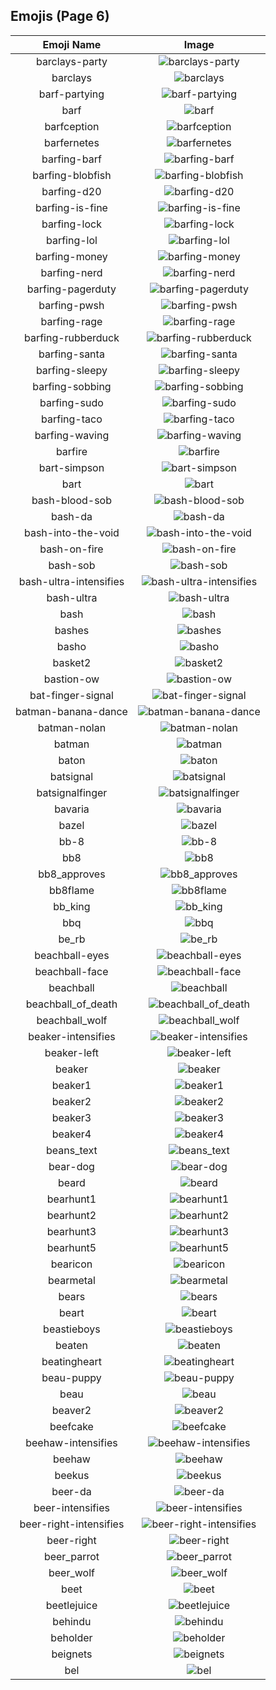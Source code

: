 
  ## Emojis (Page 6)
  |Emoji Name|Image|
  | :-: | :-: |
  |barclays-party| ![barclays-party](/emojis/hashicorp/barclays-party.gif)|
  |barclays| ![barclays](/emojis/hashicorp/barclays.png)|
  |barf-partying| ![barf-partying](/emojis/hashicorp/barf-partying.png)|
  |barf| ![barf](/emojis/hashicorp/barf.png)|
  |barfception| ![barfception](/emojis/hashicorp/barfception.png)|
  |barfernetes| ![barfernetes](/emojis/hashicorp/barfernetes.png)|
  |barfing-barf| ![barfing-barf](/emojis/hashicorp/barfing-barf.png)|
  |barfing-blobfish| ![barfing-blobfish](/emojis/hashicorp/barfing-blobfish.png)|
  |barfing-d20| ![barfing-d20](/emojis/hashicorp/barfing-d20.png)|
  |barfing-is-fine| ![barfing-is-fine](/emojis/hashicorp/barfing-is-fine.png)|
  |barfing-lock| ![barfing-lock](/emojis/hashicorp/barfing-lock.png)|
  |barfing-lol| ![barfing-lol](/emojis/hashicorp/barfing-lol.png)|
  |barfing-money| ![barfing-money](/emojis/hashicorp/barfing-money.png)|
  |barfing-nerd| ![barfing-nerd](/emojis/hashicorp/barfing-nerd.png)|
  |barfing-pagerduty| ![barfing-pagerduty](/emojis/hashicorp/barfing-pagerduty.png)|
  |barfing-pwsh| ![barfing-pwsh](/emojis/hashicorp/barfing-pwsh.png)|
  |barfing-rage| ![barfing-rage](/emojis/hashicorp/barfing-rage.png)|
  |barfing-rubberduck| ![barfing-rubberduck](/emojis/hashicorp/barfing-rubberduck.png)|
  |barfing-santa| ![barfing-santa](/emojis/hashicorp/barfing-santa.png)|
  |barfing-sleepy| ![barfing-sleepy](/emojis/hashicorp/barfing-sleepy.png)|
  |barfing-sobbing| ![barfing-sobbing](/emojis/hashicorp/barfing-sobbing.png)|
  |barfing-sudo| ![barfing-sudo](/emojis/hashicorp/barfing-sudo.png)|
  |barfing-taco| ![barfing-taco](/emojis/hashicorp/barfing-taco.png)|
  |barfing-waving| ![barfing-waving](/emojis/hashicorp/barfing-waving.png)|
  |barfire| ![barfire](/emojis/hashicorp/barfire.png)|
  |bart-simpson| ![bart-simpson](/emojis/hashicorp/bart-simpson.png)|
  |bart| ![bart](/emojis/hashicorp/bart.gif)|
  |bash-blood-sob| ![bash-blood-sob](/emojis/hashicorp/bash-blood-sob.png)|
  |bash-da| ![bash-da](/emojis/hashicorp/bash-da.png)|
  |bash-into-the-void| ![bash-into-the-void](/emojis/hashicorp/bash-into-the-void.gif)|
  |bash-on-fire| ![bash-on-fire](/emojis/hashicorp/bash-on-fire.gif)|
  |bash-sob| ![bash-sob](/emojis/hashicorp/bash-sob.png)|
  |bash-ultra-intensifies| ![bash-ultra-intensifies](/emojis/hashicorp/bash-ultra-intensifies.gif)|
  |bash-ultra| ![bash-ultra](/emojis/hashicorp/bash-ultra.png)|
  |bash| ![bash](/emojis/hashicorp/bash.png)|
  |bashes| ![bashes](/emojis/hashicorp/bashes.gif)|
  |basho| ![basho](/emojis/hashicorp/basho.png)|
  |basket2| ![basket2](/emojis/hashicorp/basket2.png)|
  |bastion-ow| ![bastion-ow](/emojis/hashicorp/bastion-ow.png)|
  |bat-finger-signal| ![bat-finger-signal](/emojis/hashicorp/bat-finger-signal.png)|
  |batman-banana-dance| ![batman-banana-dance](/emojis/hashicorp/batman-banana-dance.gif)|
  |batman-nolan| ![batman-nolan](/emojis/hashicorp/batman-nolan.png)|
  |batman| ![batman](/emojis/hashicorp/batman.png)|
  |baton| ![baton](/emojis/hashicorp/baton.png)|
  |batsignal| ![batsignal](/emojis/hashicorp/batsignal.jpg)|
  |batsignalfinger| ![batsignalfinger](/emojis/hashicorp/batsignalfinger.jpg)|
  |bavaria| ![bavaria](/emojis/hashicorp/bavaria.jpg)|
  |bazel| ![bazel](/emojis/hashicorp/bazel.png)|
  |bb-8| ![bb-8](/emojis/hashicorp/bb-8.gif)|
  |bb8| ![bb8](/emojis/hashicorp/bb8.png)|
  |bb8_approves| ![bb8_approves](/emojis/hashicorp/bb8_approves.png)|
  |bb8flame| ![bb8flame](/emojis/hashicorp/bb8flame.png)|
  |bb_king| ![bb_king](/emojis/hashicorp/bb_king.png)|
  |bbq| ![bbq](/emojis/hashicorp/bbq.jpg)|
  |be_rb| ![be_rb](/emojis/hashicorp/be_rb.gif)|
  |beachball-eyes| ![beachball-eyes](/emojis/hashicorp/beachball-eyes.png)|
  |beachball-face| ![beachball-face](/emojis/hashicorp/beachball-face.png)|
  |beachball| ![beachball](/emojis/hashicorp/beachball.gif)|
  |beachball_of_death| ![beachball_of_death](/emojis/hashicorp/beachball_of_death.gif)|
  |beachball_wolf| ![beachball_wolf](/emojis/hashicorp/beachball_wolf.gif)|
  |beaker-intensifies| ![beaker-intensifies](/emojis/hashicorp/beaker-intensifies.gif)|
  |beaker-left| ![beaker-left](/emojis/hashicorp/beaker-left.png)|
  |beaker| ![beaker](/emojis/hashicorp/beaker.png)|
  |beaker1| ![beaker1](/emojis/hashicorp/beaker1.png)|
  |beaker2| ![beaker2](/emojis/hashicorp/beaker2.png)|
  |beaker3| ![beaker3](/emojis/hashicorp/beaker3.png)|
  |beaker4| ![beaker4](/emojis/hashicorp/beaker4.png)|
  |beans_text| ![beans_text](/emojis/hashicorp/beans_text.gif)|
  |bear-dog| ![bear-dog](/emojis/hashicorp/bear-dog.png)|
  |beard| ![beard](/emojis/hashicorp/beard.png)|
  |bearhunt1| ![bearhunt1](/emojis/hashicorp/bearhunt1.png)|
  |bearhunt2| ![bearhunt2](/emojis/hashicorp/bearhunt2.png)|
  |bearhunt3| ![bearhunt3](/emojis/hashicorp/bearhunt3.png)|
  |bearhunt5| ![bearhunt5](/emojis/hashicorp/bearhunt5.png)|
  |bearicon| ![bearicon](/emojis/hashicorp/bearicon.png)|
  |bearmetal| ![bearmetal](/emojis/hashicorp/bearmetal.png)|
  |bears| ![bears](/emojis/hashicorp/bears.png)|
  |beart| ![beart](/emojis/hashicorp/beart.png)|
  |beastieboys| ![beastieboys](/emojis/hashicorp/beastieboys.jpg)|
  |beaten| ![beaten](/emojis/hashicorp/beaten.gif)|
  |beatingheart| ![beatingheart](/emojis/hashicorp/beatingheart.gif)|
  |beau-puppy| ![beau-puppy](/emojis/hashicorp/beau-puppy.jpg)|
  |beau| ![beau](/emojis/hashicorp/beau.jpg)|
  |beaver2| ![beaver2](/emojis/hashicorp/beaver2.png)|
  |beefcake| ![beefcake](/emojis/hashicorp/beefcake.gif)|
  |beehaw-intensifies| ![beehaw-intensifies](/emojis/hashicorp/beehaw-intensifies.gif)|
  |beehaw| ![beehaw](/emojis/hashicorp/beehaw.png)|
  |beekus| ![beekus](/emojis/hashicorp/beekus.jpg)|
  |beer-da| ![beer-da](/emojis/hashicorp/beer-da.png)|
  |beer-intensifies| ![beer-intensifies](/emojis/hashicorp/beer-intensifies.gif)|
  |beer-right-intensifies| ![beer-right-intensifies](/emojis/hashicorp/beer-right-intensifies.gif)|
  |beer-right| ![beer-right](/emojis/hashicorp/beer-right.png)|
  |beer_parrot| ![beer_parrot](/emojis/hashicorp/beer_parrot.gif)|
  |beer_wolf| ![beer_wolf](/emojis/hashicorp/beer_wolf.png)|
  |beet| ![beet](/emojis/hashicorp/beet.jpg)|
  |beetlejuice| ![beetlejuice](/emojis/hashicorp/beetlejuice.png)|
  |behindu| ![behindu](/emojis/hashicorp/behindu.png)|
  |beholder| ![beholder](/emojis/hashicorp/beholder.png)|
  |beignets| ![beignets](/emojis/hashicorp/beignets.jpg)|
  |bel| ![bel](/emojis/hashicorp/bel.png)|
  